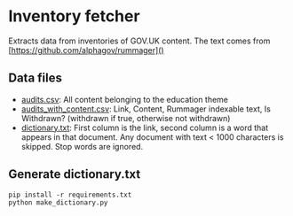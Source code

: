 # Inventory fetcher

Extracts data from inventories of GOV.UK content. The text comes from [https://github.com/alphagov/rummager]()

## Data files

- [audits.csv](): All content belonging to the education theme
- [audits_with_content.csv](): Link, Content, Rummager indexable text, Is Withdrawn? (withdrawn if true, otherwise not withdrawn)
- [dictionary.txt](): First column is the link, second column is a word that appears in that document. Any document with text < 1000 characters is skipped. Stop words are ignored.

## Generate dictionary.txt

```
pip install -r requirements.txt
python make_dictionary.py
```
